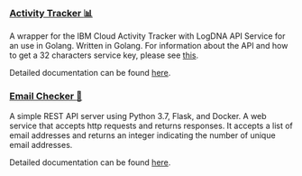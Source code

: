 ### [Activity Tracker :bar_chart:](https://github.com/hikarimn/mini-projects/tree/master/activity-tracker)
A wrapper for the IBM Cloud Activity Tracker with LogDNA API Service for an use in Golang. Written in Golang.
For information about the API and how to get a 32 characters service key, please see [this](https://cloud.ibm.com/docs/services/Log-Analysis-with-LogDNA?topic=LogDNA-export#api). 

Detailed documentation can be found [here](https://github.com/hikarimn/mini-projects/blob/master/activity-tracker/README.md).

### [Email Checker :email:](https://github.com/hikarimn/mini-projects/tree/master/email_checker)
A simple REST API server using Python 3.7, Flask, and Docker.
A web service that accepts http requests and returns responses. 
It accepts a list of email addresses and returns an integer indicating the number of unique email addresses. 

Detailed documentation can be found [here](https://github.com/hikarimn/mini-projects/blob/master/email_checker/README.md).